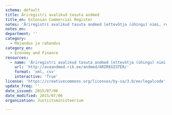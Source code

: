 ```yaml
---
schema: default
title: Äriregistri avalikud tasuta andmed
title_en: Estonian Commercial Register
notes: 'Äriregistri avalikud tasuta andmed [ettevõtja (ühingu) nimi, registrikood, käibemaksukohustuslase number, staatus, aadress, link ettevõtja andmetele]'
notes_en:
department: ''
category:
  - Majandus ja rahandus
category_en:
  - Economy and Finance
resources:
  - name: 'Äriregistri avalikud tasuta andmed [ettevõtja (ühingu) nimi, registrikood, käibemaksukohustuslase number, staatus, aadress, link ettevõtja andmetele]'
    url: 'http://avaandmed.rik.ee/andmed/ARIREGISTER/'
    format: 'xml, csv'
    interactive: 'True'
license: 'https://creativecommons.org/licenses/by-sa/3.0/ee/legalcode'
update_freq: ''
date_issued: 2015/07/06
date_modified: 2015/07/06
organization: Justiitsministeerium

---
```


